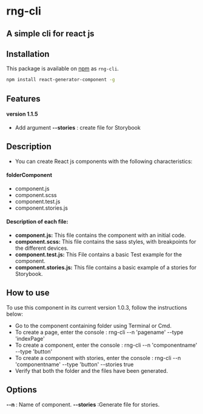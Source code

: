 # rng-cli
A simple cli for react js
---

## Installation

This package is available on [npm](http://npmjs.com) as `rng-cli`.

``` sh
npm install react-generator-component -g
```

## Features
<h4>version 1.1.5</h4>
<ul>
    <li>Add argument <b>--stories</b> : create file for Storybook</li>
</ul>

## Description

- You can create React js components with the following characteristics:
<h4>
folderComponent
</h4>
<ul>
<li>component.js</li>
<li>component.scss</li>
<li>component.test.js</li>
<li>component.stories.js</li>
</ul>
<h4>
Description of each file:
</h4>
<ul>
<li><b> component.js:</b> This file contains the component with an initial code.</li>
<li><b>component.scss:</b>  This file contains the sass styles, with breakpoints for the different devices.</li>
<li><b>component.test.js:</b>  This File contains a basic Test example for the component.</li>
<li><b>component.stories.js:</b>  This file contains a basic example of a stories for Storybook.</li>
</ul>


## How to use

To use this component in its current version 1.0.3, follow the instructions below:
<ul>
<li>Go to the component containing folder using Terminal or Cmd.</li>
<li>To create a page, enter the console : rng-cli --n 'pagename' --type 'indexPage'</li>
<li>To create a component, enter the console : rng-cli --n 'componentname' --type 'button'</li>
<li>To create a component with stories, enter the console : rng-cli --n 'componentname' --type 'button' --stories true</li>
<li>Verify that both the folder and the files have been generated.</li>
</ul>

## Options

<b>--n </b> : Name of component.
<b>--stories</b> :Generate file for stories.
